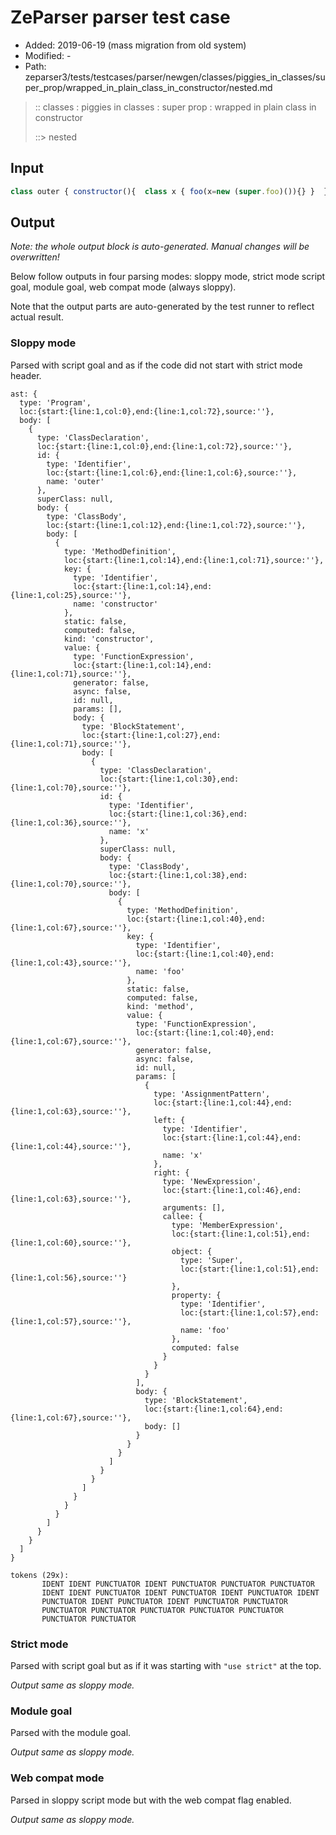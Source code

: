 # ZeParser parser test case

- Added: 2019-06-19 (mass migration from old system)
- Modified: -
- Path: zeparser3/tests/testcases/parser/newgen/classes/piggies_in_classes/super_prop/wrapped_in_plain_class_in_constructor/nested.md

> :: classes : piggies in classes : super prop : wrapped in plain class in constructor
>
> ::> nested

## Input

`````js
class outer { constructor(){  class x { foo(x=new (super.foo)()){} }  }}
`````

## Output

_Note: the whole output block is auto-generated. Manual changes will be overwritten!_

Below follow outputs in four parsing modes: sloppy mode, strict mode script goal, module goal, web compat mode (always sloppy).

Note that the output parts are auto-generated by the test runner to reflect actual result.

### Sloppy mode

Parsed with script goal and as if the code did not start with strict mode header.

`````
ast: {
  type: 'Program',
  loc:{start:{line:1,col:0},end:{line:1,col:72},source:''},
  body: [
    {
      type: 'ClassDeclaration',
      loc:{start:{line:1,col:0},end:{line:1,col:72},source:''},
      id: {
        type: 'Identifier',
        loc:{start:{line:1,col:6},end:{line:1,col:6},source:''},
        name: 'outer'
      },
      superClass: null,
      body: {
        type: 'ClassBody',
        loc:{start:{line:1,col:12},end:{line:1,col:72},source:''},
        body: [
          {
            type: 'MethodDefinition',
            loc:{start:{line:1,col:14},end:{line:1,col:71},source:''},
            key: {
              type: 'Identifier',
              loc:{start:{line:1,col:14},end:{line:1,col:25},source:''},
              name: 'constructor'
            },
            static: false,
            computed: false,
            kind: 'constructor',
            value: {
              type: 'FunctionExpression',
              loc:{start:{line:1,col:14},end:{line:1,col:71},source:''},
              generator: false,
              async: false,
              id: null,
              params: [],
              body: {
                type: 'BlockStatement',
                loc:{start:{line:1,col:27},end:{line:1,col:71},source:''},
                body: [
                  {
                    type: 'ClassDeclaration',
                    loc:{start:{line:1,col:30},end:{line:1,col:70},source:''},
                    id: {
                      type: 'Identifier',
                      loc:{start:{line:1,col:36},end:{line:1,col:36},source:''},
                      name: 'x'
                    },
                    superClass: null,
                    body: {
                      type: 'ClassBody',
                      loc:{start:{line:1,col:38},end:{line:1,col:70},source:''},
                      body: [
                        {
                          type: 'MethodDefinition',
                          loc:{start:{line:1,col:40},end:{line:1,col:67},source:''},
                          key: {
                            type: 'Identifier',
                            loc:{start:{line:1,col:40},end:{line:1,col:43},source:''},
                            name: 'foo'
                          },
                          static: false,
                          computed: false,
                          kind: 'method',
                          value: {
                            type: 'FunctionExpression',
                            loc:{start:{line:1,col:40},end:{line:1,col:67},source:''},
                            generator: false,
                            async: false,
                            id: null,
                            params: [
                              {
                                type: 'AssignmentPattern',
                                loc:{start:{line:1,col:44},end:{line:1,col:63},source:''},
                                left: {
                                  type: 'Identifier',
                                  loc:{start:{line:1,col:44},end:{line:1,col:44},source:''},
                                  name: 'x'
                                },
                                right: {
                                  type: 'NewExpression',
                                  loc:{start:{line:1,col:46},end:{line:1,col:63},source:''},
                                  arguments: [],
                                  callee: {
                                    type: 'MemberExpression',
                                    loc:{start:{line:1,col:51},end:{line:1,col:60},source:''},
                                    object: {
                                      type: 'Super',
                                      loc:{start:{line:1,col:51},end:{line:1,col:56},source:''}
                                    },
                                    property: {
                                      type: 'Identifier',
                                      loc:{start:{line:1,col:57},end:{line:1,col:57},source:''},
                                      name: 'foo'
                                    },
                                    computed: false
                                  }
                                }
                              }
                            ],
                            body: {
                              type: 'BlockStatement',
                              loc:{start:{line:1,col:64},end:{line:1,col:67},source:''},
                              body: []
                            }
                          }
                        }
                      ]
                    }
                  }
                ]
              }
            }
          }
        ]
      }
    }
  ]
}

tokens (29x):
       IDENT IDENT PUNCTUATOR IDENT PUNCTUATOR PUNCTUATOR PUNCTUATOR
       IDENT IDENT PUNCTUATOR IDENT PUNCTUATOR IDENT PUNCTUATOR IDENT
       PUNCTUATOR IDENT PUNCTUATOR IDENT PUNCTUATOR PUNCTUATOR
       PUNCTUATOR PUNCTUATOR PUNCTUATOR PUNCTUATOR PUNCTUATOR
       PUNCTUATOR PUNCTUATOR
`````

### Strict mode

Parsed with script goal but as if it was starting with `"use strict"` at the top.

_Output same as sloppy mode._

### Module goal

Parsed with the module goal.

_Output same as sloppy mode._

### Web compat mode

Parsed in sloppy script mode but with the web compat flag enabled.

_Output same as sloppy mode._
